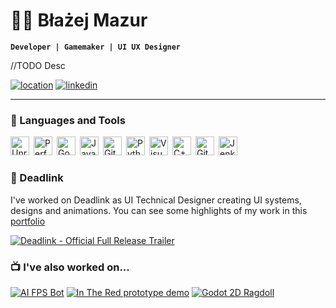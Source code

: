# 🐱‍👓 Błażej Mazur

**`Developer | Gamemaker | UI UX Designer`**

//TODO Desc

   <p align="left">
     <a href="https://g.co/kgs/8Q9Ty2o">
         <img alt="location" title="location" src="https://custom-icon-badges.demolab.com/badge/Katowice-PL-red?style=for-the-badge&logo=location&logoColor=white"/></a>
      <a href="https://www.linkedin.com/in/blazej-mazur/">
         <img alt="linkedin" title="my profile" src="https://custom-icon-badges.demolab.com/badge/LinkedIn-236ad3?style=for-the-badge&logo=linkedin-brands-solid&logoColor=white"></a>
     <!---
      <a href="https://github.com/bgmazur?tab=followers">
         <img alt="followers" title="Follow me on Github" src="https://custom-icon-badges.demolab.com/github/followers/bgmazur?color=55960c&style=for-the-badge&labelColor=488207&label=Follow&logoColor=white"/></a>
       --->
   </p>

---
   
### 🧰 Languages and Tools

<img align="left" title="Unreal Engine" alt="Unreal Engine" width="30px" style="padding-right:4px;" src="https://cdn.jsdelivr.net/gh/devicons/devicon@latest/icons/unrealengine/unrealengine-original.svg"/>
<img align="left" title="Perforce Helix Core" alt="Perforce Helix Core" width="30px" style="padding-right:4px;" src="https://plugins.jetbrains.com/files/69/568886/icon/pluginIcon.svg"/>
<img align="left" title="Godot" alt="Godot" width="30px" style="padding-right:4px;" src="https://cdn.jsdelivr.net/gh/devicons/devicon@latest/icons/godot/godot-original.svg"/>
<img align="left" title="Java" alt="Java" width="30px" style="padding-right:4px;" src="https://cdn.jsdelivr.net/gh/devicons/devicon@latest/icons/java/java-original-wordmark.svg"/>
<img align="left" title="Git" alt="Git" width="30px" style="padding-right:4px;" src="https://cdn.jsdelivr.net/gh/devicons/devicon/icons/git/git-original.svg" />
<img align="left" title="Python" alt="Python" width="30px" style="padding-right:4px;" src="https://cdn.jsdelivr.net/gh/devicons/devicon@latest/icons/python/python-original.svg" />
<img align="left" title="Visual Studio" alt="Visual Studio" width="30px" style="padding-right:4px;" src="https://cdn.jsdelivr.net/gh/devicons/devicon@latest/icons/visualstudio/visualstudio-original.svg"/>
<img align="left" title="C++" alt="C++" width="30px" style="padding-right:4px;" src="https://cdn.jsdelivr.net/gh/devicons/devicon@latest/icons/cplusplus/cplusplus-original.svg" />
<img align="left" title="GitHub" alt="GitHub" width="30px" style="padding-right:4px;" src="https://cdn.jsdelivr.net/gh/devicons/devicon/icons/github/github-original.svg" />
<img align="left" title="Jenkins" alt="Jenkins" width="30px" style="padding-right:4px;" src="https://cdn.jsdelivr.net/gh/devicons/devicon@latest/icons/jenkins/jenkins-original.svg"/>
<br />

#

### 🦾 Deadlink
I've worked on Deadlink as UI Technical Designer creating UI systems, designs and animations. You can see some highlights of my work in this <a href="https://drive.google.com/drive/folders/1OWeEYZfnSVDb-tVasVw3lunKfkV-UQHK?usp=drive_link">portfolio</a>

[![Deadlink - Official Full Release Trailer](https://ytcards.demolab.com/?id=DRBf9RD9Yjk&t=1s=Deadlink+-+Official+Full+Release+Trailer&lang=en&timestamp=1691100000&background_color=%230d1117&title_color=%23ffffff&stats_color=%23dedede&max_title_lines=1&width=250&border_radius=5&duration=102 "Deadlink - Official Full Release Trailer")](https://youtu.be/DRBf9RD9Yjk?si=n-RYUD_ZSKF4yUmT)


### 📺 I've also worked on...
[![AI FPS Bot](https://ytcards.demolab.com/?id=_nHJqRANQbI&title=AI+FPS+Bot&lang=en&timestamp=1671577200&background_color=%230d1117&title_color=%23ffffff&stats_color=%23dedede&max_title_lines=1&width=250&border_radius=5&duration=62 "AI FPS Bot")](https://youtu.be/_nHJqRANQbI?si=VtJsx143arrusI9U)
[![In The Red prototype demo](https://ytcards.demolab.com/?id=lnIxMo0C9Wc&title=In+The+Red+prototype+demo&lang=en&timestamp=1671577200&background_color=%230d1117&title_color=%23ffffff&stats_color=%23dedede&max_title_lines=1&width=250&border_radius=5&duration=201 "In The Red")](https://www.youtube.com/watch?v=lnIxMo0C9Wc)
[![Godot 2D Ragdoll](https://ytcards.demolab.com/?id=fGaJnliCNoI&title=Godot+2D+Ragdoll&lang=en&timestamp=1671577200&background_color=%230d1117&title_color=%23ffffff&stats_color=%23dedede&max_title_lines=1&width=250&border_radius=5&duration=114 "Godot 2D Ragdoll")](https://youtu.be/fGaJnliCNoI)

